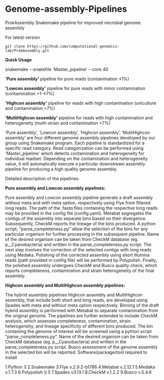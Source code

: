 # Genome-assembly-Pipelines
ProkAssembly
Snakemake pipeline for improved microbial genome assembly

For latest version
```batch
git clone https://github.com/computational-genomics-lab/ProkAssembly.git

```

**Quick Usage**

snakemake --snakefile 'Master_pipeline' --core 40

**'Pure assembly'** pipeline for pure reads (contamination ≤1%)

**'Lowcon assembly'** pipeline for pure reads with minor contamination (contamination >1-≤7%)

**'Highcon assembly'** pipeline for reads with high contamination (uniculture and contamination >7%)

**'MultiHighcon assembly'** pipeline for reads with high contamination and heterogeneity (multi-strain and contamination >7%)

‘Pure assembly’, ‘Lowcon assembly’, ‘Highcon assembly’, ‘MultiHighcon assembly’ are four different genome assembly pipelines developed by our group using Snakemake program. Each pipeline is standardized for a specific read category. Read categorization can be performed using 'Master_pipeline' which detects contamination and heterogeneity for individual readset. Depending on the contamination and heterogeneity value, it will automatically execute a particular downstream assembly pipeline for producing a high quality genome assembly.

Detailed description of the pipelines:

**Pure assembly and Lowcon assembly pipelines:**

Pure assembly and Lowcon assembly pipeline generate a draft assembly without meta and with meta option, respectively using Flye from filtered long reads. The path of the .fastq files containing the respective long reads may be provided in the config file (config.yaml).
Metabat segregates the contigs of the assembly into separate bins based on their divergence.
Subsequently, CheckM reports the lineage of the bins produced.
A python script, “parse_completeness.py” allow the selection of the bins for any particular organism for further processing in the subsequent pipeline. Name of the desired organism can be taken from CheckM database (eg. p__Cyanobacteria) and written in the parse_completeness.py script.
The next step involves the correction of the selected contigs with long reads using Medaka.
Polishing of the corrected assembly using short Illumina reads (path provided in config file) will be performed by Polypolish.
Finally, the polished assembly undergoes CheckM and Busco quality check, which reports completeness, contamination and strain heterogeneity of the final assembly.

**Highcon assembly and MultiHighcon assembly pipelines:**

The hybrid assembly pipelines Highcon assembly and MultiHighcon assembly, that include both short and long reads, are developed using Spades with meta and without meta option respectively. 
Binning of the draft hybrid assembly is performed with Metabat to separate contamination from the original genome.
The pipelines are further extended to include CheckM analysis, which assesses completeness, contamination, strain heterogeneity, and lineage specificity of different bins produced.
The bin containing the genome of interest will be screened using a python script “parse_completeness.py”. Name of the desired organism can be taken from CheckM database (eg. p__Cyanobacteria) and written in the parse_completeness.py script.
Busco assessment of the genome assembly in the selected bin will be reported.
Software/package/tool required to install

1.Python 3 2.Snakemake 3.Flye v.2.9.2-b1786 4.Metabat v.2.12.1 5.Medaka v.1.7.3 6.Polypolish V.3 7.Spades v3.13.1 8.CheckM v.1.2.2 9.Busco v.5.4.6
